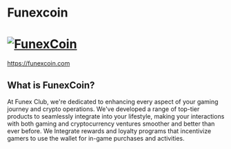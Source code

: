 # Funexcoin

# [![FunexCoin](https://www.funexcoin.com/asset/front_end/img/logo.svg)](https://funexcoin.com)

https://funexcoin.com

## What is FunexCoin?

At Funex Club, we're dedicated to enhancing every aspect of your gaming journey and crypto operations. We've developed a range of top-tier products to seamlessly integrate into your lifestyle, making your interactions with both gaming and cryptocurrency ventures smoother and better than ever before. We Integrate rewards and loyalty programs that incentivize gamers to use the wallet for in-game purchases and activities.
